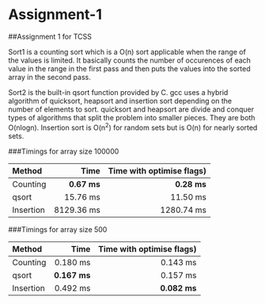 # Assignment-1
##Assignment 1 for TCSS

Sort1 is a counting sort which is a O(n) sort applicable when the range of the values is limited. It basically counts the number of occurences of each value in the range in the first pass and then puts the values into the sorted array in the second pass.

Sort2 is the built-in qsort function provided by C. gcc uses a hybrid algorithm of quicksort, heapsort and insertion sort depending on the number of elements to sort. quicksort and heapsort are divide and conquer types of algorithms that split the problem into smaller pieces. They are both O(nlogn). Insertion sort is O(n<sup>2</sup>) for random sets but is O(n) for nearly sorted sets.

###Timings for array size 100000

Method | Time | Time with optimise flags)
:--- | ---: | ---: 
Counting |<B>0.67 ms | <B>0.28 ms
qsort |15.76 ms | 11.50 ms
Insertion |8129.36 ms | 1280.74 ms

###Timings for array size 500

Method | Time | Time with optimise flags)
:--- | ---: | ---: 
Counting |0.180 ms | 0.143 ms
qsort |<B>0.167 ms | 0.157 ms
Insertion |0.492 ms | <B>0.082 ms
